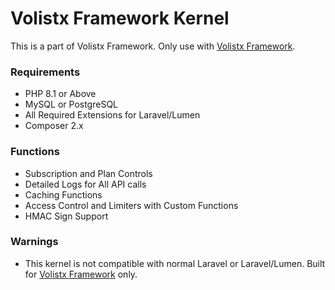 # Volistx Framework Kernel

This is a part of Volistx Framework. Only use with [Volistx Framework](https://github.com/VolistxTeam/Framework).

### Requirements
- PHP 8.1 or Above
- MySQL or PostgreSQL
- All Required Extensions for Laravel/Lumen
- Composer 2.x

### Functions
- Subscription and Plan Controls
- Detailed Logs for All API calls
- Caching Functions
- Access Control and Limiters with Custom Functions
- HMAC Sign Support

### Warnings
- This kernel is not compatible with normal Laravel or Laravel/Lumen. Built for [Volistx Framework](https://github.com/VolistxTeam/Framework) only.